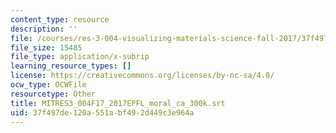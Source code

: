 ```yaml
---
content_type: resource
description: ''
file: /courses/res-3-004-visualizing-materials-science-fall-2017/37f497de120a551abf492d449c3e964a_MITRES3_004F17_2017EPFL_moral_ca_300k.vtt
file_size: 15485
file_type: application/x-subrip
learning_resource_types: []
license: https://creativecommons.org/licenses/by-nc-sa/4.0/
ocw_type: OCWFile
resourcetype: Other
title: MITRES3_004F17_2017EPFL_moral_ca_300k.srt
uid: 37f497de-120a-551a-bf49-2d449c3e964a
---
```

